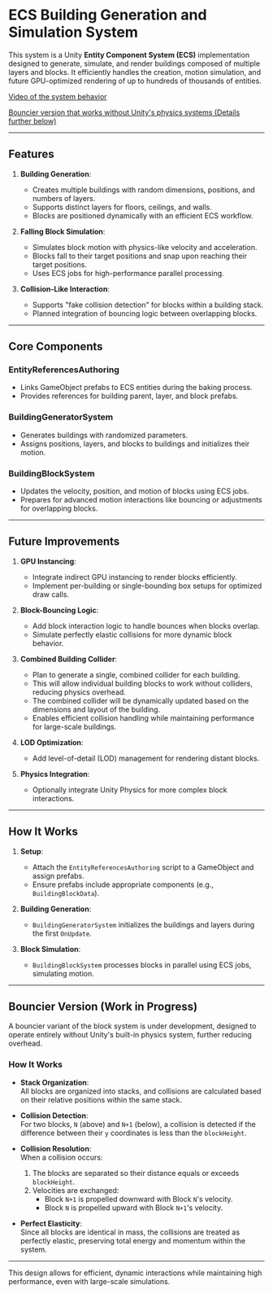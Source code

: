 # ECS Building Generation and Simulation System

This system is a Unity **Entity Component System (ECS)** implementation designed to generate, simulate, and render buildings composed of multiple layers and blocks. It efficiently handles the creation, motion simulation, and future GPU-optimized rendering of up to hundreds of thousands of entities.

[Video of the system behavior](https://drive.google.com/file/d/12Es2kmqOraFzIuTk4j-Zm1ThUteGYjGu/view?usp=drive_link)

[Bouncier version that works without Unity's physics systems (Details further below)](https://drive.google.com/file/d/12Es2kmqOraFzIuTk4j-Zm1ThUteGYjGu/view?usp=drive_link)

---

## Features

1. **Building Generation**:
   - Creates multiple buildings with random dimensions, positions, and numbers of layers.
   - Supports distinct layers for floors, ceilings, and walls.
   - Blocks are positioned dynamically with an efficient ECS workflow.

2. **Falling Block Simulation**:
   - Simulates block motion with physics-like velocity and acceleration.
   - Blocks fall to their target positions and snap upon reaching their target positions.
   - Uses ECS jobs for high-performance parallel processing.

3. **Collision-Like Interaction**:
   - Supports "fake collision detection" for blocks within a building stack.
   - Planned integration of bouncing logic between overlapping blocks.

---

## Core Components

### EntityReferencesAuthoring
- Links GameObject prefabs to ECS entities during the baking process.
- Provides references for building parent, layer, and block prefabs.

### BuildingGeneratorSystem
- Generates buildings with randomized parameters.
- Assigns positions, layers, and blocks to buildings and initializes their motion.

### BuildingBlockSystem
- Updates the velocity, position, and motion of blocks using ECS jobs.
- Prepares for advanced motion interactions like bouncing or adjustments for overlapping blocks.

---

## Future Improvements

1. **GPU Instancing**:
   - Integrate indirect GPU instancing to render blocks efficiently.
   - Implement per-building or single-bounding box setups for optimized draw calls.

2. **Block-Bouncing Logic**:
   - Add block interaction logic to handle bounces when blocks overlap.
   - Simulate perfectly elastic collisions for more dynamic block behavior.
     
3. **Combined Building Collider**:
   - Plan to generate a single, combined collider for each building.
   - This will allow individual building blocks to work without colliders, reducing physics overhead.
   - The combined collider will be dynamically updated based on the dimensions and layout of the building.
   - Enables efficient collision handling while maintaining performance for large-scale buildings.

4. **LOD Optimization**:
   - Add level-of-detail (LOD) management for rendering distant blocks.

5. **Physics Integration**:
   - Optionally integrate Unity Physics for more complex block interactions.

---

## How It Works

1. **Setup**:
   - Attach the `EntityReferencesAuthoring` script to a GameObject and assign prefabs.
   - Ensure prefabs include appropriate components (e.g., `BuildingBlockData`).

2. **Building Generation**:
   - `BuildingGeneratorSystem` initializes the buildings and layers during the first `OnUpdate`.

3. **Block Simulation**:
   - `BuildingBlockSystem` processes blocks in parallel using ECS jobs, simulating motion.

---

## Bouncier Version (Work in Progress)

A bouncier variant of the block system is under development, designed to operate entirely without Unity's built-in physics system, further reducing overhead.

### How It Works

- **Stack Organization**:  
  All blocks are organized into stacks, and collisions are calculated based on their relative positions within the same stack.

- **Collision Detection**:  
  For two blocks, `N` (above) and `N+1` (below), a collision is detected if the difference between their `y` coordinates is less than the `blockHeight`.

- **Collision Resolution**:  
  When a collision occurs:
  1. The blocks are separated so their distance equals or exceeds `blockHeight`.
  2. Velocities are exchanged:
     - Block `N+1` is propelled downward with Block `N`'s velocity.
     - Block `N` is propelled upward with Block `N+1`'s velocity.

- **Perfect Elasticity**:  
  Since all blocks are identical in mass, the collisions are treated as perfectly elastic, preserving total energy and momentum within the system.

---

This design allows for efficient, dynamic interactions while maintaining high performance, even with large-scale simulations.



